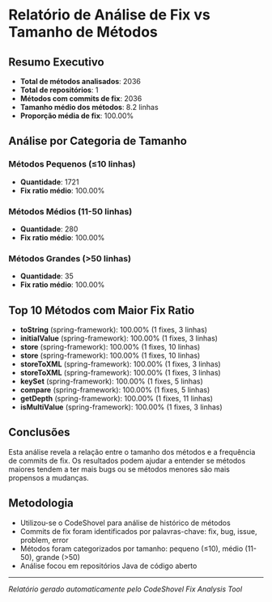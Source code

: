 
# Relatório de Análise de Fix vs Tamanho de Métodos

## Resumo Executivo
- **Total de métodos analisados**: 2036
- **Total de repositórios**: 1
- **Métodos com commits de fix**: 2036
- **Tamanho médio dos métodos**: 8.2 linhas
- **Proporção média de fix**: 100.00%

## Análise por Categoria de Tamanho

### Métodos Pequenos (≤10 linhas)
- **Quantidade**: 1721
- **Fix ratio médio**: 100.00%

### Métodos Médios (11-50 linhas)
- **Quantidade**: 280
- **Fix ratio médio**: 100.00%

### Métodos Grandes (>50 linhas)
- **Quantidade**: 35
- **Fix ratio médio**: 100.00%

## Top 10 Métodos com Maior Fix Ratio
- **toString** (spring-framework): 100.00% (1 fixes, 3 linhas)
- **initialValue** (spring-framework): 100.00% (1 fixes, 3 linhas)
- **store** (spring-framework): 100.00% (1 fixes, 10 linhas)
- **store** (spring-framework): 100.00% (1 fixes, 10 linhas)
- **storeToXML** (spring-framework): 100.00% (1 fixes, 3 linhas)
- **storeToXML** (spring-framework): 100.00% (1 fixes, 3 linhas)
- **keySet** (spring-framework): 100.00% (1 fixes, 5 linhas)
- **compare** (spring-framework): 100.00% (1 fixes, 5 linhas)
- **getDepth** (spring-framework): 100.00% (1 fixes, 11 linhas)
- **isMultiValue** (spring-framework): 100.00% (1 fixes, 3 linhas)


## Conclusões
Esta análise revela a relação entre o tamanho dos métodos e a frequência de commits de fix.
Os resultados podem ajudar a entender se métodos maiores tendem a ter mais bugs ou se
métodos menores são mais propensos a mudanças.

## Metodologia
- Utilizou-se o CodeShovel para análise de histórico de métodos
- Commits de fix foram identificados por palavras-chave: fix, bug, issue, problem, error
- Métodos foram categorizados por tamanho: pequeno (≤10), médio (11-50), grande (>50)
- Análise focou em repositórios Java de código aberto

---
*Relatório gerado automaticamente pelo CodeShovel Fix Analysis Tool*
